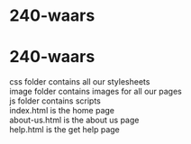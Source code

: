 # 240-waars
# 240-waars
css folder contains all our stylesheets <br />
image folder contains images for all our pages  <br />
js folder contains scripts  <br />
index.html is the home page  <br />
about-us.html is the about us page  <br />
help.html is the get help page
